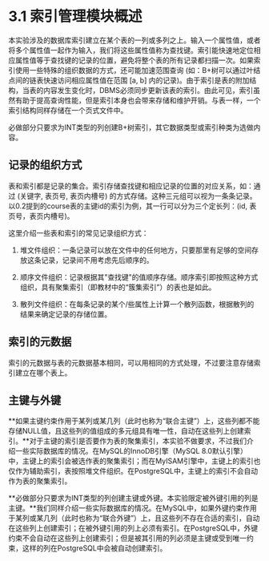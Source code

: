 # 3.1 索引管理模块概述
本实验涉及的数据库索引建立在某个表的一列或多列之上。输入一个属性值，或者将多个属性值一起作为输入，我们将这些属性值称为查找键。索引能快速地定位相应属性值等于查找键的记录的位置，避免将整个表的所有记录都扫描一次。如果索引使用一些特殊的组织数据的方式，还可能加速范围查询 (如：B+树可以通过叶结点间的链表快速访问相应属性值在范围 [a, b] 内的记录)。由于索引是表的附加结构，当表的内容发生变化时，DBMS必须同步更新该表的索引。由此可见，索引虽然有助于提高查询性能，但是索引本身也会带来存储和维护开销。与表一样，一个索引结构同样存储在一个页式文件中。

必做部分只要求为INT类型的列创建B+树索引，其它数据类型或索引种类为选做内容。

## 记录的组织方式
表和索引都是记录的集合。索引存储查找键和相应记录的位置的对应关系，如：通过 (关键字, 表页号, 表页内槽号) 的方式存储。这种三元组可以视为一条条记录。以0.2提到的course表的主键id的索引为例，其一行可以分为三个定长列：(id, 表页号，表页内槽号)。

这里介绍一些表和索引的常见记录组织方式：

1. 堆文件组织：一条记录可以放在文件中的任何地方，只要那里有足够的空间存放这条记录，记录间不用考虑先后顺序的。

2. 顺序文件组织：记录根据其"查找键"的值顺序存储。顺序索引即按照这种方式组织，具有聚集索引（即教材中的“簇集索引”）的表也是如此。

3. 散列文件组织：在每条记录的某个/些属性上计算一个散列函数，根据散列的结果来确定记录的存储位置。

## 索引的元数据
索引的元数据与表的元数据基本相同，可以用相同的方式处理，不过要注意存储索引建立在哪个表上。

## 主键与外键
**如果主键约束作用于某列或某几列（此时也称为“联合主键”）上，这些列都不能存储NULL值，且这些列的值组成的多元组具有唯一性，自动在这些列上创建索引。**对于主键的索引是否要作为表的聚集索引，本实验不做要求，不过我们介绍一些实际数据库的情况。在MySQL的InnoDB引擎（MySQL 8.0默认引擎）中，主键上的索引会被选作表的聚集索引；而在MyISAM引擎中，主键上的索引也仅作为辅助索引，表按照堆文件组织。在PostgreSQL中，主键上的索引不会自动作为表的聚集索引。

**必做部分只要求为INT类型的列创建主键或外键。本实验限定被外键引用的列是主键。**我们同样介绍一些实际数据库的情况。在MySQL中，如果外键约束作用于某列或某几列（此时也称为“联合外键”）上，且这些列不存在合适的索引，自动在这些列上创建索引；在被外键引用的列上必须有索引。在PostgreSQL中，外键约束不会自动在这些列上创建索引；但是被其引用的列必须是主键或受到唯一约束，这样的列在PostgreSQL中会被自动创建索引。
